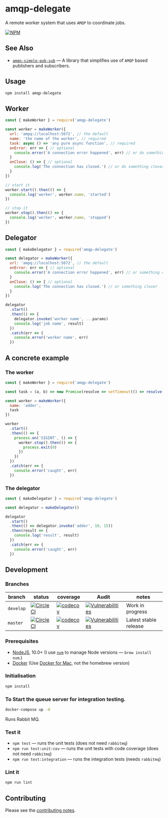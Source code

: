 # amqp-delegate

A remote worker system that uses `AMQP` to coordinate jobs.

[![NPM](https://nodei.co/npm/amqp-delegate.png)](https://nodei.co/npm/amqp-delegate/)

## See Also

- [`amqp-simple-pub-sub`](https://github.com/davesag/amqp-simple-pub-sub) — A library that simplifies use of `AMQP` based publishers and subscribers.

## Usage

```sh
npm install amqp-delegate
```

## Worker

```js
const { makeWorker } = require('amqp-delegate')

const worker = makeWorker({
  url: 'ampq://localhost:5672', // the default
  name: 'the name of the worker', // required
  task: async () => 'any pure async function', // required
  onError: err => { // optional
    console.error('A connection error happened', err) // or do something clever
  }
  onClose: () => { // optional
    console.log('The connection has closed.') // or do something clever
  }
})

// start it
worker.start().then(() => {
  console.log('worker', worker.name, 'started')
})

// stop it
worker.stop().then(() => {
  console.log('worker', worker.name, 'stopped')
})
```

## Delegator

```js
const { makeDelegator } = require('amqp-delegate')

const delegator = makeWorker({
  url: 'ampq://localhost:5672', // the default
  onError: err => { // optional
    console.error('A connection error happened', err) // or something clever
  }
  onClose: () => { // optional
    console.log('The connection has closed.') // or something clever
  }
})

delegator
  .start()
  .then(() => {
    delegator.invoke('worker name', ...params)
    console.log('job name', result)
  })
  .catch(err => {
    console.error('worker name', err)
  })
```

## A concrete example

### The worker

```js
const { makeWorker } = require('amqp-delegate')

const task = (a, b) => new Promise(resolve => setTimeout(() => resolve(a + b), 10))

const worker = makeWorker({
  name: 'adder',
  task
})

worker
  .start()
  .then(() => {
    process.on('SIGINT', () => {
      worker.stop().then(() => {
        process.exit(0)
      })
    })
  })
  .catch(err => {
    console.error('caught', err)
  })
```

### The delegator

```js
const { makeDelegator } = require('amqp-delegate')

const delegator = makeDelegator()

delegator
  .start()
  .then(() => delegator.invoke('adder', 10, 15))
  .then(result => {
    console.log('result', result)
  })
  .catch(err => {
    console.error('caught', err)
  })
```

## Development

### Branches

<!-- prettier-ignore -->
| branch | status | coverage | Audit | notes |
| ------ | ------ | -------- | ----- | ----- |
| `develop` | [![CircleCI](https://circleci.com/gh/davesag/amqp-delegate/tree/develop.svg?style=svg)](https://circleci.com/gh/davesag/amqp-delegate/tree/develop) | [![codecov](https://codecov.io/gh/davesag/amqp-delegate/branch/develop/graph/badge.svg)](https://codecov.io/gh/davesag/amqp-delegate) | [![Vulnerabilities](https://snyk.io/test/github/davesag/amqp-delegate/develop/badge.svg)](https://snyk.io/test/github/davesag/amqp-delegate/develop) | Work in progress |
| `master` | [![CircleCI](https://circleci.com/gh/davesag/amqp-delegate/tree/master.svg?style=svg)](https://circleci.com/gh/davesag/amqp-delegate/tree/master) | [![codecov](https://codecov.io/gh/davesag/amqp-delegate/branch/master/graph/badge.svg)](https://codecov.io/gh/davesag/amqp-delegate) | [![Vulnerabilities](https://snyk.io/test/github/davesag/amqp-delegate/master/badge.svg)](https://snyk.io/test/github/davesag/amqp-delegate/master) | Latest stable release |

### Prerequisites

- [NodeJS](htps://nodejs.org), 10.0+ (I use [`nvm`](https://github.com/creationix/nvm) to manage Node versions — `brew install nvm`.)
- [Docker](https://www.docker.com) (Use [Docker for Mac](https://docs.docker.com/docker-for-mac/), not the homebrew version)

### Initialisation

```sh
npm install
```

### To Start the queue server for integration testing.

```sh
docker-compose up -d
```

Runs Rabbit MQ.

### Test it

- `npm test` — runs the unit tests (does not need `rabbitmq`)
- `npm run test:unit:cov` — runs the unit tests with code coverage (does not need `rabbitmq`)
- `npm run test:integration` — runs the integration tests (needs `rabbitmq`)

### Lint it

```sh
npm run lint
```

## Contributing

Please see the [contributing notes](CONTRIBUTING.md).
